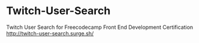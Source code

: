 # Twitch-User-Search
Twitch User Search for Freecodecamp Front End Development Certification
http://twitch-user-search.surge.sh/
